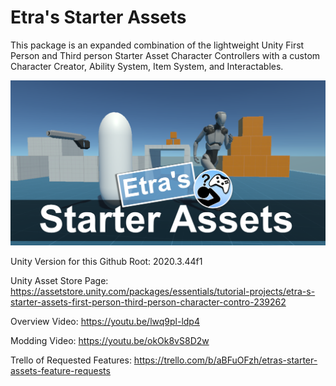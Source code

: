 # Etra's Starter Assets

This package is an expanded combination of the lightweight Unity First Person and Third person Starter Asset Character Controllers with a custom Character Creator, Ability System, Item System, and Interactables.

![StarterAssetsImage](GithubImages/socialImage.png)

Unity Version for this Github Root:
2020.3.44f1

Unity Asset Store Page:
https://assetstore.unity.com/packages/essentials/tutorial-projects/etra-s-starter-assets-first-person-third-person-character-contro-239262

Overview Video:
https://youtu.be/lwq9pl-ldp4

Modding Video:
https://youtu.be/okOk8vS8D2w

Trello of Requested Features:
https://trello.com/b/aBFuOFzh/etras-starter-assets-feature-requests
